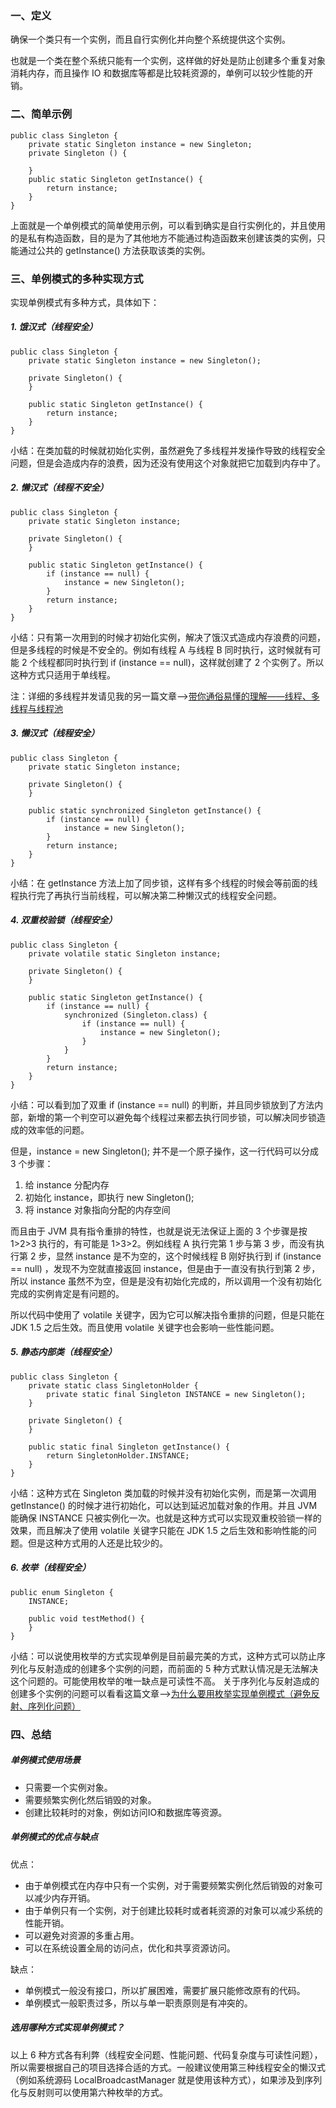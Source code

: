### 一、定义

确保一个类只有一个实例，而且自行实例化并向整个系统提供这个实例。  

也就是一个类在整个系统只能有一个实例，这样做的好处是防止创建多个重复对象消耗内存，而且操作 IO 和数据库等都是比较耗资源的，单例可以较少性能的开销。

### 二、简单示例

```
public class Singleton {
    private static Singleton instance = new Singleton;
    private Singleton () {
        
    }
    public static Singleton getInstance() {
        return instance;
    }
}
```

上面就是一个单例模式的简单使用示例，可以看到确实是自行实例化的，并且使用的是私有构造函数，目的是为了其他地方不能通过构造函数来创建该类的实例，只能通过公共的 getInstance() 方法获取该类的实例。

### 三、单例模式的多种实现方式

实现单例模式有多种方式，具体如下：

##### 1. 饿汉式（线程安全）

```
public class Singleton {
    private static Singleton instance = new Singleton();

    private Singleton() {
    }

    public static Singleton getInstance() {
        return instance;
    }
}
```

小结：在类加载的时候就初始化实例，虽然避免了多线程并发操作导致的线程安全问题，但是会造成内存的浪费，因为还没有使用这个对象就把它加载到内存中了。

##### 2. 懒汉式（线程不安全）

```
public class Singleton {
    private static Singleton instance;

    private Singleton() {
    }

    public static Singleton getInstance() {
        if (instance == null) {
            instance = new Singleton();
        }
        return instance;
    }
}
```

小结：只有第一次用到的时候才初始化实例，解决了饿汉式造成内存浪费的问题，但是多线程的时候是不安全的。例如有线程 A 与线程 B 同时执行，这时候就有可能 2 个线程都同时执行到 if (instance == null)，这样就创建了 2 个实例了。所以这种方式只适用于单线程。

注：详细的多线程并发请见我的另一篇文章-->[带你通俗易懂的理解——线程、多线程与线程池](https://github.com/wildma/AndroidNotes/blob/master/blogs/%E5%B8%A6%E4%BD%A0%E9%80%9A%E4%BF%97%E6%98%93%E6%87%82%E7%9A%84%E7%90%86%E8%A7%A3%E2%80%94%E2%80%94%E7%BA%BF%E7%A8%8B%E3%80%81%E5%A4%9A%E7%BA%BF%E7%A8%8B%E4%B8%8E%E7%BA%BF%E7%A8%8B%E6%B1%A0.md)

##### 3. 懒汉式（线程安全）

```
public class Singleton {
    private static Singleton instance;

    private Singleton() {
    }

    public static synchronized Singleton getInstance() {
        if (instance == null) {
            instance = new Singleton();
        }
        return instance;
    }
}
```

小结：在 getInstance 方法上加了同步锁，这样有多个线程的时候会等前面的线程执行完了再执行当前线程，可以解决第二种懒汉式的线程安全问题。

##### 4. 双重校验锁（线程安全）

```
public class Singleton {
    private volatile static Singleton instance;

    private Singleton() {
    }

    public static Singleton getInstance() {
        if (instance == null) {
            synchronized (Singleton.class) {
                if (instance == null) {
                    instance = new Singleton();
                }
            }
        }
        return instance;
    }
}
```

小结：可以看到加了双重 if (instance == null) 的判断，并且同步锁放到了方法内部，新增的第一个判空可以避免每个线程过来都去执行同步锁，可以解决同步锁造成的效率低的问题。  

但是，instance = new Singleton(); 并不是一个原子操作，这一行代码可以分成 3 个步骤：

1. 给 instance 分配内存
2. 初始化 instance，即执行 new  Singleton();
3. 将 instance 对象指向分配的内存空间  

而且由于 JVM 具有指令重排的特性，也就是说无法保证上面的 3 个步骤是按 1>2>3 执行的，有可能是 1>3>2。例如线程 A 执行完第 1 步与第 3 步，而没有执行第 2 步，显然 instance 是不为空的，这个时候线程 B 刚好执行到 if (instance == null) ，发现不为空就直接返回 instance，但是由于一直没有执行到第 2 步，所以 instance 虽然不为空，但是是没有初始化完成的，所以调用一个没有初始化完成的实例肯定是有问题的。  

所以代码中使用了 volatile 关键字，因为它可以解决指令重排的问题，但是只能在 JDK 1.5 之后生效。而且使用 volatile 关键字也会影响一些性能问题。

##### 5. 静态内部类（线程安全）

```
public class Singleton {
    private static class SingletonHolder {
        private static final Singleton INSTANCE = new Singleton();
    }

    private Singleton() {
    }

    public static final Singleton getInstance() {
        return SingletonHolder.INSTANCE;
    }
}
```

小结：这种方式在 Singleton 类加载的时候并没有初始化实例，而是第一次调用 getInstance() 的时候才进行初始化，可以达到延迟加载对象的作用。并且 JVM 能确保 INSTANCE 只被实例化一次。也就是这种方式可以实现双重校验锁一样的效果，而且解决了使用 volatile 关键字只能在 JDK 1.5 之后生效和影响性能的问题。但是这种方式用的人还是比较少的。

##### 6. 枚举（线程安全）

```
public enum Singleton {
    INSTANCE;

    public void testMethod() {
    }
}
```

小结：可以说使用枚举的方式实现单例是目前最完美的方式，这种方式可以防止序列化与反射造成的创建多个实例的问题，而前面的 5 种方式默认情况是无法解决这个问题的。可能使用枚举的唯一缺点是可读性不高。
关于序列化与反射造成的创建多个实例的问题可以看看这篇文章——>[为什么要用枚举实现单例模式（避免反射、序列化问题）](http://www.cnblogs.com/chiclee/p/9097772.html)

### 四、总结

##### 单例模式使用场景

- 只需要一个实例对象。
- 需要频繁实例化然后销毁的对象。
- 创建比较耗时的对象，例如访问IO和数据库等资源。

##### 单例模式的优点与缺点

优点：

- 由于单例模式在内存中只有一个实例，对于需要频繁实例化然后销毁的对象可以减少内存开销。
- 由于单例只有一个实例，对于创建比较耗时或者耗资源的对象可以减少系统的性能开销。
- 可以避免对资源的多重占用。
- 可以在系统设置全局的访问点，优化和共享资源访问。

缺点：

- 单例模式一般没有接口，所以扩展困难，需要扩展只能修改原有的代码。
- 单例模式一般职责过多，所以与单一职责原则是有冲突的。

##### 选用哪种方式实现单例模式？

以上 6 种方式各有利弊（线程安全问题、性能问题、代码复杂度与可读性问题），所以需要根据自己的项目选择合适的方式。一般建议使用第三种线程安全的懒汉式（例如系统源码 LocalBroadcastManager 就是使用该种方式），如果涉及到序列化与反射则可以使用第六种枚举的方式。
